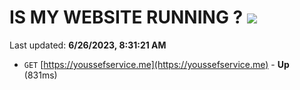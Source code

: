# IS MY WEBSITE RUNNING ? [![](https://img.shields.io/static/v1?label=Sponsor&message=%E2%9D%A4&logo=GitHub&color=%23fe8e86)](https://github.com/sponsors/<username>)

Last updated: **6/26/2023, 8:31:21 AM**

- `GET` [https://youssefservice.me](https://youssefservice.me) - **Up** (831ms)
